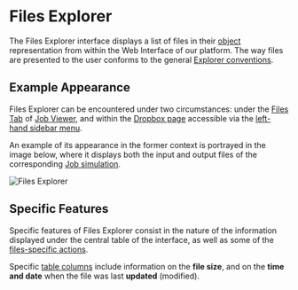 # Files Explorer

The Files Explorer interface displays a list of files in their [object](../files.md#object-storage-of-files) representation from within the Web Interface of our platform. The way files are presented to the user conforms to the general [Explorer conventions](../../entities-general/ui/explorer.md). 

## Example Appearance

Files Explorer can be encountered under two circumstances: under the [Files Tab](../../jobs/ui/files-tab.md) of [Job Viewer](../../jobs/ui/viewer.md), and within the [Dropbox page](dropbox-page.md) accessible via the [left-hand sidebar menu](../../ui/left-sidebar.md). 

An example of its appearance in the former context is portrayed in the image below, where it displays both the input and output files of the corresponding [Job simulation](../../jobs/overview.md).

![Files Explorer](../../images/data-in-objectstorage/files-explorer.png "Files Explorer")

## Specific Features

Specific features of Files Explorer consist in the nature of the information displayed under the central table of the interface, as well as some of the [files-specific actions](../actions/overview.md).

Specific [table columns](../../entities-general/ui/explorer.md#columns-selector) include information on the **file size**, and on the **time and date** when the file was last **updated** (modified). 
